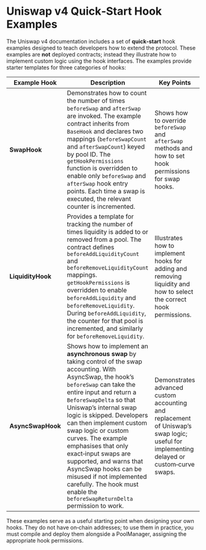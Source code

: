 # Uniswap v4 Quick‑Start Hook Examples

The Uniswap v4 documentation includes a set of **quick‑start** hook examples designed to teach developers how to extend the protocol.  These examples are **not** deployed contracts; instead they illustrate how to implement custom logic using the hook interfaces.  The examples provide starter templates for three categories of hooks:

| Example Hook | Description | Key Points | Source |
|--------------|-------------|-----------|-------|
| **SwapHook** | Demonstrates how to count the number of times `beforeSwap` and `afterSwap` are invoked.  The example contract inherits from `BaseHook` and declares two mappings (`beforeSwapCount` and `afterSwapCount`) keyed by pool ID.  The `getHookPermissions` function is overridden to enable only `beforeSwap` and `afterSwap` hook entry points.  Each time a swap is executed, the relevant counter is incremented. | Shows how to override `beforeSwap` and `afterSwap` methods and how to set hook permissions for swap hooks. | [Uniswap docs – Swap Hooks](https://docs.uniswap.org/contracts/v4/quickstart/hooks/swap) |
| **LiquidityHook** | Provides a template for tracking the number of times liquidity is added to or removed from a pool.  The contract defines `beforeAddLiquidityCount` and `beforeRemoveLiquidityCount` mappings.  `getHookPermissions` is overridden to enable `beforeAddLiquidity` and `beforeRemoveLiquidity`.  During `beforeAddLiquidity`, the counter for that pool is incremented, and similarly for `beforeRemoveLiquidity`. | Illustrates how to implement hooks for adding and removing liquidity and how to select the correct hook permissions. | [Uniswap docs – Liquidity Hooks](https://docs.uniswap.org/contracts/v4/quickstart/hooks/liquidity) |
| **AsyncSwapHook** | Shows how to implement an **asynchronous swap** by taking control of the swap accounting.  With AsyncSwap, the hook’s `beforeSwap` can take the entire input and return a `BeforeSwapDelta` so that Uniswap’s internal swap logic is skipped.  Developers can then implement custom swap logic or custom curves.  The example emphasises that only exact‑input swaps are supported, and warns that AsyncSwap hooks can be misused if not implemented carefully.  The hook must enable the `beforeSwapReturnDelta` permission to work. | Demonstrates advanced custom accounting and replacement of Uniswap’s swap logic; useful for implementing delayed or custom‑curve swaps. | [Uniswap docs – AsyncSwap Hooks](https://docs.uniswap.org/contracts/v4/quickstart/hooks/async-swap) |

These examples serve as a useful starting point when designing your own hooks.  They do not have on‑chain addresses; to use them in practice, you must compile and deploy them alongside a PoolManager, assigning the appropriate hook permissions.
